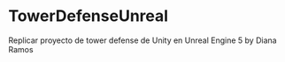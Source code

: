 # TowerDefenseUnreal
Replicar proyecto de tower defense de Unity en Unreal Engine 5 
by Diana Ramos 
